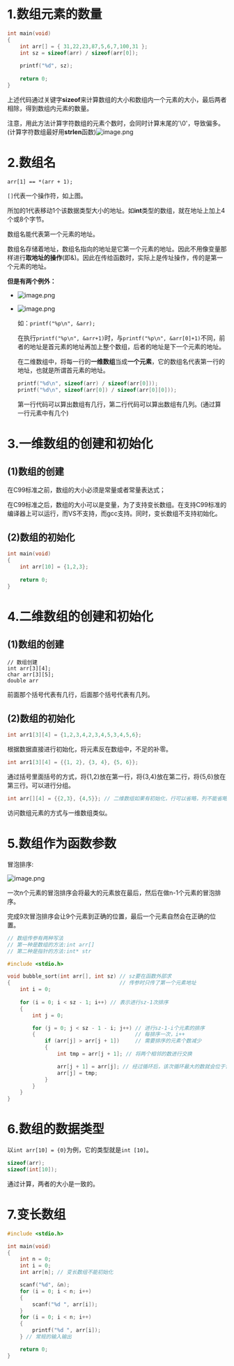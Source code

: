 # 1.数组元素的数量
```c
int main(void)
{
	int arr[] = { 31,22,23,87,5,6,7,100,31 };
	int sz = sizeof(arr) / sizeof(arr[0]);
    
	printf("%d", sz);
    
	return 0;
}
```
上述代码通过关键字**sizeof**来计算数组的大小和数组内一个元素的大小，最后两者相除，得到数组内元素的数量。

注意，用此方法计算字符数组的元素个数时，会同时计算末尾的'\0'，导致偏多。(计算字符数组最好用**strlen**函数)![image.png](https://cdn.nlark.com/yuque/0/2023/png/38980263/1697882733878-0058711a-5799-4948-a3e4-eb3749880215.png#averageHue=%23b8d8bc&clientId=u3933ec1b-e98c-4&from=paste&height=191&id=u3bbf9cd8&originHeight=239&originWidth=747&originalType=binary&ratio=1.25&rotation=0&showTitle=false&size=186159&status=done&style=none&taskId=ud6afc039-a26d-494f-b061-7c666b5a8b7&title=&width=597.6)

# 2.数组名
```
arr[1] == *(arr + 1);
```

`[]`代表一个操作符，如上图。

所加的1代表移动1个该数据类型大小的地址。如**int**类型的数组，就在地址上加上4个或8个字节。

数组名能代表第一个元素的地址。

数组名存储着地址，数组名指向的地址是它第一个元素的地址。因此不用像变量那样进行**取地址的操作**(即&)。因此在传给函数时，实际上是传址操作，传的是第一个元素的地址。

**但是有两个例外：**

- ![image.png](https://cdn.nlark.com/yuque/0/2023/png/38980263/1697359426904-33478333-eb13-4897-9b8c-53842903e52e.png#averageHue=%239bc49f&clientId=u92e58f88-0ad2-4&from=paste&height=22&id=u83b08acd&originHeight=28&originWidth=871&originalType=binary&ratio=1.25&rotation=0&showTitle=false&size=60169&status=done&style=none&taskId=ue6f11325-df6e-4183-9ec4-c63ecf6dd84&title=&width=696.8)

- ![image.png](https://cdn.nlark.com/yuque/0/2023/png/38980263/1697359457994-3f6dd9e6-66a3-4f2b-94d9-f77751fc5e36.png#averageHue=%2393c098&clientId=u92e58f88-0ad2-4&from=paste&height=22&id=uefcf2069&originHeight=27&originWidth=658&originalType=binary&ratio=1.25&rotation=0&showTitle=false&size=45962&status=done&style=none&taskId=u1b4512e4-104b-494e-a476-aba2cb9efcd&title=&width=526.4)

  如：`printf("%p\n", &arr);`

  在执行`printf("%p\n", &arr+1)`时，与`printf("%p\n", &arr[0]+1)`不同，前者的地址是首元素的地址再加上整个数组，后者的地址是下一个元素的地址。

  在二维数组中，将每一行的**一维数组**当成**一个元素**，它的数组名代表第一行的地址，也就是所谓首元素的地址。

  ```c
  printf("%d\n", sizeof(arr) / sizeof(arr[0]));
  printf("%d\n", sizeof(arr[0]) / sizeof(arr[0][0]));
  ```

  第一行代码可以算出数组有几行，第二行代码可以算出数组有几列。(通过算一行元素中有几个)

# 3.一维数组的创建和初始化
## (1)数组的创建
在C99标准之前，数组的大小必须是常量或者常量表达式；

在C99标准之后，数组的大小可以是变量，为了支持变长数组。在支持C99标准的编译器上可以运行，而VS不支持，而gcc支持。同时，变长数组不支持初始化。

## (2)数组的初始化
```C
int main(void)
{
	int arr[10] = {1,2,3};
	
	return 0;
}
```

# 4.二维数组的创建和初始化
## (1)数组的创建
```
// 数组创建
int arr[3][4];
char arr[3][5];
double arr
```

前面那个括号代表有几行，后面那个括号代表有几列。

## (2)数组的初始化
```c
int arr1[3][4] = {1,2,3,4,2,3,4,5,3,4,5,6};
```

根据数据直接进行初始化，将元素反在数组中，不足的补零。

```C
int arr1[3][4] = {{1, 2}, {3, 4}, {5, 6}};
```

通过括号里面括号的方式，将{1,2}放在第一行，将{3,4}放在第二行，将{5,6}放在第三行。可以进行分组。

``` C
int arr[][4] = {{2,3}, {4,5}}; // 二维数组如果有初始化，行可以省略，列不能省略
```

访问数组元素的方式与一维数组类似。

# 5.数组作为函数参数
冒泡排序:

![image.png](https://cdn.nlark.com/yuque/0/2023/png/38980263/1697354210928-51bf8235-bf31-44ee-ad74-54b3a8d3bcbe.png#averageHue=%23f8f0e9&clientId=u05ea89ba-281a-4&from=paste&height=342&id=u15ca851e&originHeight=427&originWidth=527&originalType=binary&ratio=1.25&rotation=0&showTitle=false&size=101346&status=done&style=none&taskId=u600e3b9c-09cb-4f13-9516-1338e095895&title=&width=421.6)

一次n个元素的冒泡排序会将最大的元素放在最后，然后在做n-1个元素的冒泡排序。

完成9次冒泡排序会让9个元素到正确的位置，最后一个元素自然会在正确的位置。

```c
// 数组传参有两种写法
// 第一种是数组的方法:int arr[]                     
// 第二种是指针的方法:int* str

#include <stdio.h>

void bubble_sort(int arr[], int sz) // sz要在函数外部求
{                                   // 传参时只传了第一个元素地址
    int i = 0;
    
    for (i = 0; i < sz - 1; i++) // 表示进行sz-1次排序
    {
        int j = 0;

        for (j = 0; j < sz - 1 - i; j++) // 进行sz-1-i个元素的排序
        {                                // 每排序一次，i++
            if (arr[j] > arr[j + 1])     // 需要排序的元素个数减少
            {
                int tmp = arr[j + 1]; // 将两个相邻的数进行交换

                arr[j + 1] = arr[j]; // 经过循环后，该次循环最大的数就会位于该次循环元素的最后
                arr[j] = tmp;
            }
        }
    }
}
```
# 6.数组的数据类型
以`int arr[10] = {0}`为例，它的类型就是`int [10]`。
```c
sizeof(arr);
sizeof(int[10]);
```
通过计算，两者的大小是一致的。
# 7.变长数组
```c
#include <stdio.h>

int main(void)
{
    int n = 0;
    int i = 0;
    int arr[n]; // 变长数组不能初始化

    scanf("%d", &n);
    for (i = 0; i < n; i++)
    {
        scanf("%d ", arr[i]);
    }
    for (i = 0; i < n; i++)
    {
        printf("%d ", arr[i]);
    } // 常规的输入输出

    return 0;
}
```
